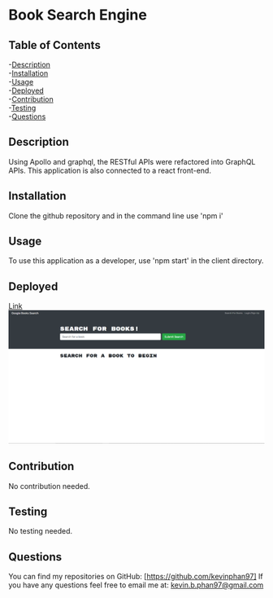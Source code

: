 # Book Search Engine


  ## Table of Contents
  -[Description](#description)<br/>
  -[Installation](#installation)<br/>
  -[Usage](#usage)<br/>
  -[Deployed](#deployed)<br/>
  -[Contribution](#contribution)<br/>
  -[Testing](#testing)<br/>
  -[Questions](#questions)<br/>

  ## Description
  Using Apollo and graphql, the RESTful APIs were refactored into GraphQL APIs. This application is also connected to a react front-end.

  ## Installation
  Clone the github repository and in the command line use 'npm i'

  ## Usage
  To use this application as a developer, use 'npm start' in the client directory.

  ## Deployed
  [Link](https://cryptic-beyond-12644.herokuapp.com)
  ![Screenshot](https://github.com/kevinphan97/Book-Search-Engine/blob/main/client/public/Book%20Search%20Engine.png)

  ## Contribution
  No contribution needed.

  ## Testing
  No testing needed.

  ## Questions
  You can find my repositories on GitHub: [https://github.com/kevinphan97]
  If you have any questions feel free to email me at: kevin.b.phan97@gmail.com
